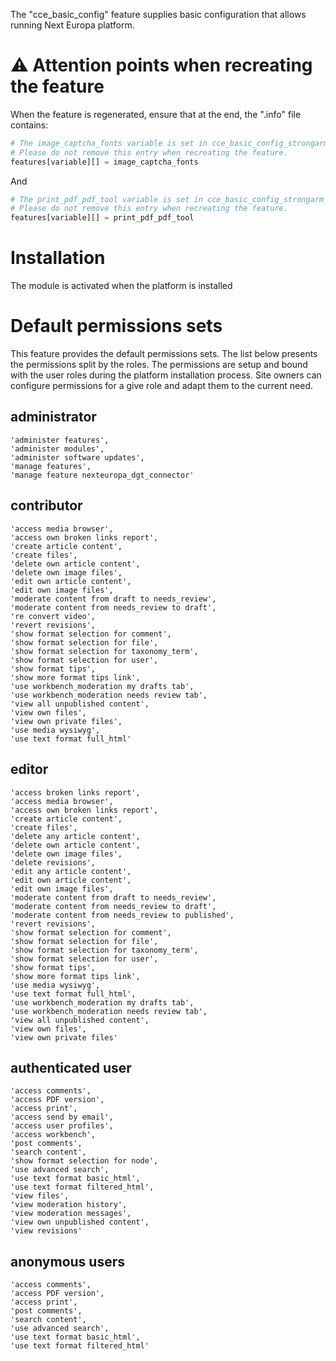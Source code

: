 The "cce_basic_config" feature supplies basic configuration that allows
running Next Europa platform.

# :warning:  Attention points when recreating the feature

When the feature is regenerated, ensure that at the end, the ".info" file contains:

```php
# The image_captcha_fonts variable is set in cce_basic_config_strongarm_alter().
# Please do not remove this entry when recreating the feature.
features[variable][] = image_captcha_fonts
```

And 

```php
# The print_pdf_pdf_tool variable is set in cce_basic_config_strongarm_alter().
# Please do not remove this entry when recreating the feature.
features[variable][] = print_pdf_pdf_tool
```

# Installation

The module is activated when the platform is installed

# Default permissions sets
This feature provides the default permissions sets. The list below presents the permissions split by the roles.
The permissions are setup and bound with the user roles during the platform installation process.
Site owners can configure permissions for a give role and adapt them to the current need.

## administrator
    'administer features',
    'administer modules',
    'administer software updates',
    'manage features',
    'manage feature nexteuropa_dgt_connector'

## contributor
    'access media browser',
    'access own broken links report',
    'create article content',
    'create files',
    'delete own article content',
    'delete own image files',
    'edit own article content',
    'edit own image files',
    'moderate content from draft to needs_review',
    'moderate content from needs_review to draft',
    're convert video',
    'revert revisions',
    'show format selection for comment',
    'show format selection for file',
    'show format selection for taxonomy_term',
    'show format selection for user',
    'show format tips',
    'show more format tips link',
    'use workbench_moderation my drafts tab',
    'use workbench_moderation needs review tab',
    'view all unpublished content',
    'view own files',
    'view own private files',
    'use media wysiwyg',
    'use text format full_html'

## editor
    'access broken links report',
    'access media browser',
    'access own broken links report',
    'create article content',
    'create files',
    'delete any article content',
    'delete own article content',
    'delete own image files',
    'delete revisions',
    'edit any article content',
    'edit own article content',
    'edit own image files',
    'moderate content from draft to needs_review',
    'moderate content from needs_review to draft',
    'moderate content from needs_review to published',
    'revert revisions',
    'show format selection for comment',
    'show format selection for file',
    'show format selection for taxonomy_term',
    'show format selection for user',
    'show format tips',
    'show more format tips link',
    'use media wysiwyg',
    'use text format full_html',
    'use workbench_moderation my drafts tab',
    'use workbench_moderation needs review tab',
    'view all unpublished content',
    'view own files',
    'view own private files'

## authenticated user
    'access comments',
    'access PDF version',
    'access print',
    'access send by email',
    'access user profiles',
    'access workbench',
    'post comments',
    'search content',
    'show format selection for node',
    'use advanced search',
    'use text format basic_html',
    'use text format filtered_html',
    'view files',
    'view moderation history',
    'view moderation messages',
    'view own unpublished content',
    'view revisions'

## anonymous users
    'access comments',
    'access PDF version',
    'access print',
    'post comments',
    'search content',
    'use advanced search',
    'use text format basic_html',
    'use text format filtered_html'

